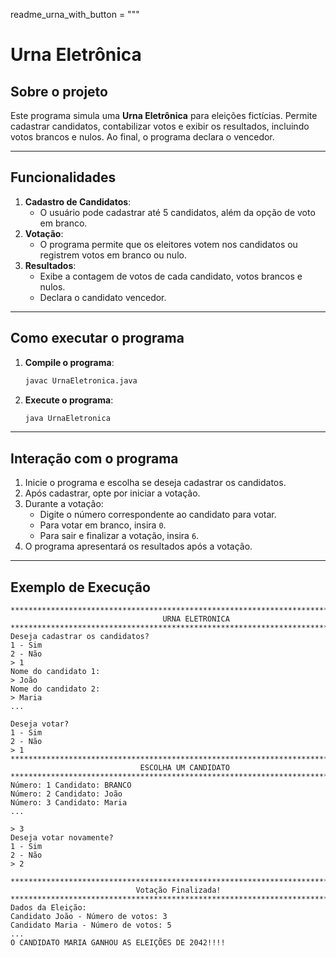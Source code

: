 readme_urna_with_button = """

# Urna Eletrônica

## Sobre o projeto

Este programa simula uma **Urna Eletrônica** para eleições fictícias. 
Permite cadastrar candidatos, contabilizar votos e exibir os resultados, incluindo votos brancos e nulos. 
Ao final, o programa declara o vencedor.

---

## Funcionalidades

1. **Cadastro de Candidatos**:
   - O usuário pode cadastrar até 5 candidatos, além da opção de voto em branco.
2. **Votação**:
   - O programa permite que os eleitores votem nos candidatos ou registrem votos em branco ou nulo.
3. **Resultados**:
   - Exibe a contagem de votos de cada candidato, votos brancos e nulos.
   - Declara o candidato vencedor.

---

## Como executar o programa

1. **Compile o programa**:
   ```bash
   javac UrnaEletronica.java
   ```

2. **Execute o programa**:
   ```bash
   java UrnaEletronica
   ```

---

## Interação com o programa

1. Inicie o programa e escolha se deseja cadastrar os candidatos.
2. Após cadastrar, opte por iniciar a votação.
3. Durante a votação:
   - Digite o número correspondente ao candidato para votar.
   - Para votar em branco, insira `0`.
   - Para sair e finalizar a votação, insira `6`.
4. O programa apresentará os resultados após a votação.

---

## Exemplo de Execução

```plaintext
***************************************************************************************
                                  URNA ELETRONICA                                      
****************************************************************************************
Deseja cadastrar os candidatos? 
1 - Sim
2 - Não
> 1
Nome do candidato 1:
> João
Nome do candidato 2:
> Maria
...

Deseja votar? 
1 - Sim
2 - Não
> 1
*******************************************************************************    
                             ESCOLHA UM CANDIDATO                             
*******************************************************************************
Número: 1 Candidato: BRANCO
Número: 2 Candidato: João
Número: 3 Candidato: Maria
...

> 3
Deseja votar novamente? 
1 - Sim
2 - Não
> 2

*******************************************************************************    
                            Votação Finalizada!                             
*******************************************************************************
Dados da Eleição:
Candidato João - Número de votos: 3
Candidato Maria - Número de votos: 5
...
O CANDIDATO MARIA GANHOU AS ELEIÇÕES DE 2042!!!!
```
